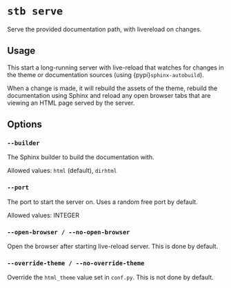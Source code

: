 # `stb serve`

Serve the provided documentation path, with livereload on changes.

## Usage

This start a long-running server with live-reload that watches for changes in
the theme or documentation sources (using {pypi}`sphinx-autobuild`).

When a change is made, it will rebuild the assets of the theme, rebuild the
documentation using Sphinx and reload any open browser tabs that are viewing an
HTML page served by the server.

## Options

### `--builder`

The Sphinx builder to build the documentation with.

Allowed values: `html` (default), `dirhtml`

### `--port`

The port to start the server on. Uses a random free port by default.

Allowed values: INTEGER

### `--open-browser / --no-open-browser`

Open the browser after starting live-reload server. This is done by default.

### `--override-theme / --no-override-theme`

Override the `html_theme` value set in `conf.py`. This is not done by default.
